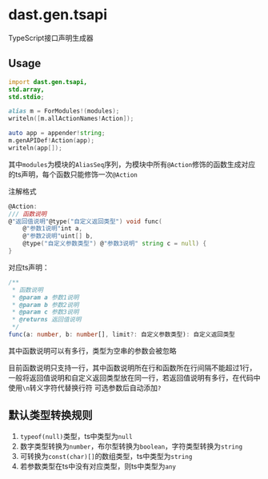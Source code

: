 # dast.gen.tsapi

TypeScript接口声明生成器

## Usage
```d
import dast.gen.tsapi,
std.array,
std.stdio;

alias m = ForModules!(modules);
writeln([m.allActionNames!Action]);

auto app = appender!string;
m.genAPIDef!Action(app);
writeln(app[]);
```
其中`modules`为模块的`AliasSeq`序列，为模块中所有`@Action`修饰的函数生成对应的ts声明，每个函数只能修饰一次`@Action`

注解格式
```d
@Action:
/// 函数说明
@"返回值说明"@type("自定义返回类型") void func(
	@"参数1说明"int a,
	@"参数2说明"uint[] b,
	@type("自定义参数类型") @"参数3说明" string c = null) {
}
```
对应ts声明：
```ts
/**
 * 函数说明
 * @param a 参数1说明
 * @param b 参数2说明
 * @param c 参数3说明
 * @returns 返回值说明
 */
func(a: number, b: number[], limit?: 自定义参数类型): 自定义返回类型
```
其中函数说明可以有多行，类型为空串的参数会被忽略

目前函数说明只支持一行，其中函数说明所在行和函数所在行间隔不能超过1行，一般将返回值说明和自定义返回类型放在同一行，若返回值说明有多行，在代码中使用`\n`转义字符代替换行符
可选参数后自动添加`?`

## 默认类型转换规则
1. `typeof(null)`类型，ts中类型为`null`
2. 数字类型转换为`number`，布尔型转换为`boolean`，字符类型转换为`string`
3. 可转换为`const(char)[]`的数组类型，ts中类型为`string`
4. 若参数类型在ts中没有对应类型，则ts中类型为`any`